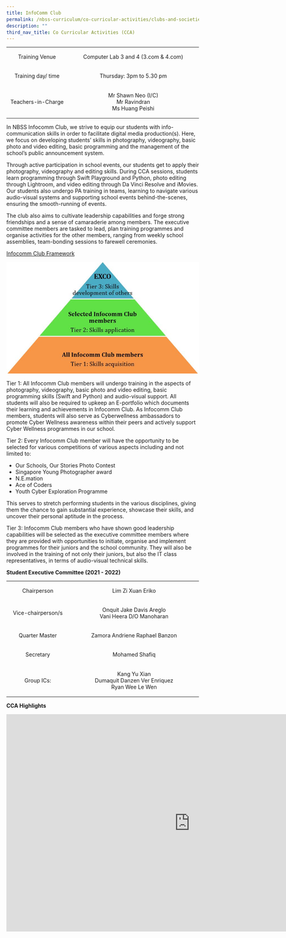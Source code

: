 ```yaml
---
title: InfoComm Club
permalink: /nbss-curriculum/co-curricular-activities/clubs-and-societies/infocomm-club/
description: ""
third_nav_title: Co Curricular Activities (CCA)
---
```


<table width="0">
<tbody>
<tr>
<td style="text-align: center;" width="174">
<p>Training Venue</p>
</td>
<td style="text-align: center;" width="427">
<p>Computer Lab 3 and 4 (3.com &amp; 4.com)</p>
</td>
</tr>
<tr>
<td style="text-align: center;" width="174">
<p>Training day/ time</p>
</td>
<td style="text-align: center;" width="427">
<p>Thursday: 3pm to 5.30 pm</p>
</td>
</tr>
<tr>
<td style="text-align: center;" width="174">
<p>Teachers-in-Charge</p>
</td>
<td style="text-align: center;" width="427">
<p>Mr Shawn Neo (I/C)<br />Mr Ravindran<br />Ms Huang Peishi</p>
</td>
</tr>
</tbody>
</table>
<p>In NBSS Infocomm Club, we strive to equip our students with info-communication skills in order to facilitate digital media production(s). Here, we focus on developing students&rsquo; skills in photography, videography, basic photo and video editing, basic programming and the management of the school&rsquo;s public announcement system.</p>
<p>Through active participation in school events, our students get to apply their photography, videography and editing skills. During CCA sessions, students learn programming through Swift Playground and Python, photo editing through Lightroom, and video editing through Da Vinci Resolve and iMovies. Our students also undergo PA training in teams, learning to navigate various audio-visual systems and supporting school events behind-the-scenes, ensuring the smooth-running of events.</p>
<p>The club also aims to cultivate leadership capabilities and forge strong friendships and a sense of camaraderie among members. The executive committee members are tasked to lead, plan training programmes and organise activities for the other members, ranging from weekly school assemblies, team-bonding sessions to farewell ceremonies.</p>
<p><u>Infocomm Club Framework</u></p>
<img src="/images/info1.jpg">
<p>Tier 1: All Infocomm Club members will undergo training in the aspects of photography, videography, basic photo and video editing, basic programming skills (Swift and Python) and audio-visual support. All students will also be required to upkeep an E-portfolio which documents their learning and achievements in Infocomm Club. As Infocomm Club members, students will also serve as Cyberwellness ambassadors to promote Cyber Wellness awareness within their peers and actively support Cyber Wellness programmes in our school.</p>
<p>Tier 2: Every Infocomm Club member will have the opportunity to be selected for various competitions of various aspects including and not limited to:</p>
<ul>
<li>Our Schools, Our Stories Photo Contest</li>
<li>Singapore Young Photographer award</li>
<li>N.E.mation</li>
<li>Ace of Coders</li>
<li>Youth Cyber Exploration Programme</li>
</ul>
<p>This serves to stretch performing students in the various disciplines, giving them the chance to gain substantial experience, showcase their skills, and uncover their personal aptitude in the process.&nbsp;</p>
<p>Tier 3: Infocomm Club members who have shown good leadership capabilities will be selected as the executive committee members where they are provided with opportunities to initiate, organise and implement programmes for their juniors and the school community. They will also be involved in the training of not only their juniors, but also the IT class representatives, in terms of audio-visual technical skills.&nbsp;</p>
<p><strong>Student Executive Committee (2021 - 2022)</strong></p>
<table width="0">
<tbody>
<tr>
<td style="text-align: center;" width="174">
<p>Chairperson</p>
</td>
<td style="text-align: center;" width="427">
<p>Lim Zi Xuan Eriko</p>
</td>
</tr>
<tr>
<td style="text-align: center;" width="174">
<p>Vice-chairperson/s</p>
</td>
<td style="text-align: center;" width="427">
<p>Onquit Jake Davis Areglo<br />Vani Heera D/O Manoharan</p>
</td>
</tr>
<tr>
<td style="text-align: center;" width="174">
<p>Quarter Master</p>
</td>
<td style="text-align: center;" width="427">
<p>Zamora Andriene Raphael Banzon</p>
</td>
</tr>
<tr>
<td style="text-align: center;" width="174">
<p>Secretary</p>
</td>
<td style="text-align: center;" width="427">
<p>Mohamed Shafiq</p>
</td>
</tr>
<tr>
<td style="text-align: center;" width="174">
<p>Group ICs:</p>
</td>
<td style="text-align: center;" width="427">
<p>Kang Yu Xian<br />Dumaquit Danzen Ver Enriquez<br />Ryan Wee Le Wen</p>
</td>
</tr>
</tbody>
</table>
<p><strong>CCA Highlights</strong></p>
<iframe src="https://docs.google.com/presentation/d/e/2PACX-1vRnjjsIUzSzbWq2kWr0LpjN5z2CoQWZpYtQ1sYffTPKhyofqnwy778YVVF6jclm6ac-Gj8RHdaFfCSI/embed?start=false&loop=false&delayms=10000" frameborder="0" width="960" height="569" allowfullscreen="true"></iframe>
